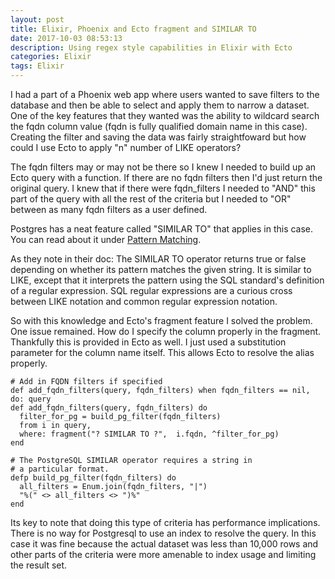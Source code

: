 ```yaml
---
layout: post
title: Elixir, Phoenix and Ecto fragment and SIMILAR TO
date: 2017-10-03 08:53:13
description: Using regex style capabilities in Elixir with Ecto
categories: Elixir
tags: Elixir
---
```


I had a part of a Phoenix web app where users wanted to save filters
to the database and then be able to select and apply them to narrow
a dataset. One of the key features that they wanted was the ability to
wildcard search the fqdn column value (fqdn is fully qualified domain
name in this case). Creating the filter and saving the data was fairly
straightfoward but how could I use Ecto to apply "n" number of LIKE
operators?

The fqdn filters may or may not be there so I knew I needed to build
up an Ecto query with a function. If there are no fqdn filters then
I'd just return the original query. I knew that if there were fqdn_filters
I needed to "AND" this part of the query with all the rest of the criteria
but I needed to "OR" between as many fqdn filters as a user defined.

Postgres has a neat feature called "SIMILAR TO" that applies in this case.
You can read about it under [Pattern Matching](https://www.postgresql.org/docs/current/functions-matching.html).

As they note in their doc: The SIMILAR TO operator returns true or false depending on whether its pattern matches the given string. It is similar to LIKE, except that it interprets the pattern using the SQL standard's definition of a regular expression. SQL regular expressions are a curious cross between LIKE notation and common regular expression notation.

So with this knowledge and Ecto's fragment feature I solved the problem. One issue
remained. How do I specify the column properly in the fragment. Thankfully this is
provided in Ecto as well. I just used a substitution parameter for the column name
itself. This allows Ecto to resolve the alias properly.

```
# Add in FQDN filters if specified
def add_fqdn_filters(query, fqdn_filters) when fqdn_filters == nil, do: query
def add_fqdn_filters(query, fqdn_filters) do
  filter_for_pg = build_pg_filter(fqdn_filters)
  from i in query,
  where: fragment("? SIMILAR TO ?",  i.fqdn, ^filter_for_pg)
end

# The PostgreSQL SIMILAR operator requires a string in
# a particular format.
defp build_pg_filter(fqdn_filters) do
  all_filters = Enum.join(fqdn_filters, "|")
  "%(" <> all_filters <> ")%"
end
```

Its key to note that doing this type of criteria has performance implications. There is no
way for Postgresql to use an index to resolve the query. In this case it was fine because
the actual dataset was less than 10,000 rows and other parts of the criteria were more
amenable to index usage and limiting the result set.
